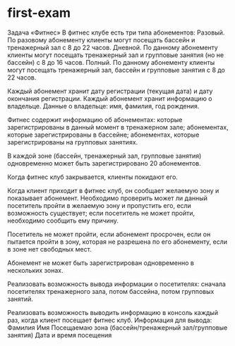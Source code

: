 # first-exam
Задача «Фитнес»
В фитнес клубе есть три типа абонементов:
    Разовый. По разовому абонементу клиенты могут посещать бассейн и тренажерный зал с 8 до 22 часов.
    Дневной. По данному абонементу клиенты могут посещать тренажерный зал и групповые занятия (но не бассейн) с 8 до 16 часов.
    Полный. По данному абонементу клиенты могут посещать тренажерный зал, бассейн и групповые занятия с 8 до 22 часов.

Каждый абонемент хранит дату регистрации (текущая дата) и дату окончания регистрации.
Каждый абонемент хранит информацию о владельце. Данные о владельце: имя, фамилия, год рождения.

Фитнес содержит информацию об абонементах:
    которые зарегистрированы в данный момент в тренажерном зале;
    абонементах, которые зарегистрированы в бассейне;
    абонементах, которые зарегистрированы на групповых занятиях.

В каждой зоне (бассейн, тренажерный зал, групповые занятия) одновременно может быть зарегистрировано 20 абонементов.

Когда фитнес клуб закрывается, клиенты покидают его.

Когда клиент приходит в фитнес клуб, он сообщает желаемую зону и показывает абонемент.
Необходимо проверить может ли данный посетитель пройти в желаемую зону и пропустить его,
если возможность существует; если посетитель не может пройти, необходимо сообщить ему причину.

Посетитель не может пройти, если абонемент просрочен,
если он пытается пройти в зону, которая не разрешена по его абонементу,
если в зоне нет свободных мест.

Абонемент не может быть зарегистрирован одновременно в нескольких зонах.

Реализовать возможность вывода информации о посетителях:
сначала посетителях тренажерного зала, потом бассейна, потом групповых занятий.

Реализовать возможность выводить информацию в консоль каждый раз, когда клиент посещает фитнес клуб.
Информация для вывода:
Фамилия
Имя
Посещаемаю зона (бассейн/тренажерный зал/групповые занятия)
Дата и время посещения
